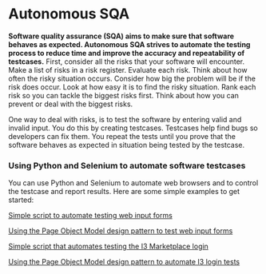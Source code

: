 # Autonomous SQA

**Software quality assurance (SQA) aims to make sure that software behaves as expected.  Autonomous SQA strives to automate the testing process to reduce time and improve the accuracy and repeatability of testcases.**  First, consider all the risks that your software will encounter.  Make a list of risks in a risk register.  Evaluate each risk.  Think about how often the risky situation occurs.  Consider how big the problem will be if the risk does occur.  Look at how easy it is to find the risky situation.  Rank each risk so you can tackle the biggest risks first.  Think about how you can prevent or deal with the biggest risks.  

One way to deal with risks, is to test the software by entering valid and invalid input.  You do this by creating testcases.  Testcases help find bugs so developers can fix them.    You repeat the tests until you prove that the software behaves as expected in situation being tested by the testcase.

### Using Python and Selenium to automate software testcases
You can use Python and Selenium to automate web browsers and to control the testcase and report results.  Here are some simple examples to get started:

[Simple script to automate testing web input forms](01-generic_web_input_form.md)

[Using the Page Object Model design pattern to test web input forms](02-generic-pom-tests.md)

[Simple script that automates testing the I3 Marketplace login](03_simple_web_input_form.md)

[Using the Page Object Model design pattern to automate I3 login tests](04-pom-tests.md)


